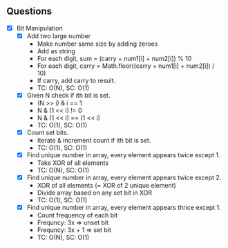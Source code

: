 ## Questions

- [x] Bit Manipulation
  - [x] Add two large number
    - Make number same size by adding zeroes
    - Add as string
    - For each digit, sum = (carry + num1[i] + num2[i]) % 10
    - For each digit, carry = Math.floor((carry + num1[i] + num2[i]) / 10)
    - If carry, add carry to result.
    - TC: O(N), SC: O(1)
  - [x] Given N check if ith bit is set.
    - (N >> i) & i == 1
    - N & (1 << i) != 0
    - N & (1 << i) == (1 << i)
    - TC: O(1), SC: O(1)
  - [x] Count set bits.
    - Iterate & increment count if ith bit is set.
    - TC: O(1), SC: O(1)
  - [x] Find unique number in array, every element appears twice except 1.
    - Take XOR of all elements
    - TC: O(N), SC: O(1)
  - [x] Find unique number in array, every element appears twice except 2.
    - XOR of all elements (= XOR of 2 unique element)
    - Divide array based on any set bit in XOR
    - TC: O(1), SC: O(1)
  - [x] Find unique number in array, every element appears thrice except 1.
    - Count frequency of each bit
    - Frequncy: 3x => unset bit
    - Frequncy: 3x + 1 => set bit
    - TC: O(N), SC: O(1)
